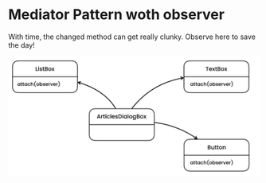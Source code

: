 # Mediator Pattern woth observer

With time, the changed method can get really clunky. Observe here to save the day!


![mediator uml](/images/mediator-observer-uml.png?raw=true "mediator uml")
